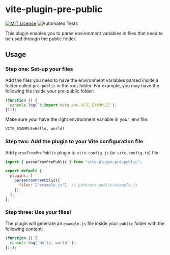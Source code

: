 # vite-plugin-pre-public

[![MIT License](http://img.shields.io/badge/license-MIT-blue.svg?style=flat)](LICENSE)
![Automated Tests](https://github.com/rafaelcavalcante/vite-plugin-pre-public/actions/workflows/test.yml/badge.svg?branch=main)

This plugin enables you to parse environment variables in files that need to be used through the public folder.

## Usage

### Step one: Set-up your files

Add the files you need to have the environment variables parsed inside a folder called `pre-public` in the root folder. For example, you may have the following file inside your pre-public folder:

```js
(function () {
  console.log(`${import.meta.env.VITE_EXAMPLE}`);
})();
```

Make sure your have the right environment variable in your .env file:

```
VITE_EXAMPLE=Hello, world!
```

### Step two: Add the plugin to your Vite configuration file

Add `parseFromPrePublic` plugin to `vite.config.js` (or `vite.config.ts`) file:

```js
import { parseFromPrePublic } from "vite-plugin-pre-public";

export default {
  plugins: [
    parseFromPrePublic({
      files: ["example.js"], // path/pre-public/example.js
    }),
  ],
};
```

### Step three: Use your files!

The plugin will generate an `example.js` file inside your `public` folder with the following content:

```js
(function () {
  console.log(`Hello, world!`);
})();
```
